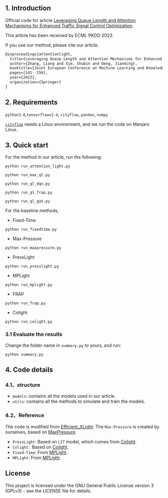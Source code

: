 ## 1. Introduction


Official code for article [Leveraging Queue Length and Attention Mechanisms for Enhanced Traffic Signal Control Optimization](https://doi.org/10.1007/978-3-031-43430-3_9).

This article has been received by ECML PKDD 2023.

If you use our method, please cite our article.
```latex
@inproceedings{attentionlight,
  title={Leveraging Queue Length and Attention Mechanisms for Enhanced Traffic Signal Control Optimization},
  author={Zhang, Liang and Xie, Shubin and Deng, Jianming},
  booktitle={Joint European Conference on Machine Learning and Knowledge Discovery in Databases},
  pages={141--156},
  year={2023},
  organization={Springer}
}

```

## 2. Requirements
`python3.6`,`tensorflow=2.4`, `cityflow`, `pandas`, `numpy`

[`cityflow`](https://github.com/cityflow-project/CityFlow.git) needs a Linux environment, and we run the code on Manjaro Linux.


## 3. Quick start

For the method in our article, run the following:
```shell
python run_attention_light.py
```
```shell
python run_max_ql.py
```
```shell
python run_ql_dqn.py
```
```shell
python run_ql_frap.py
```
```shell
python run_ql_gat.py
```

For the baseline methods,
- Fixed-Time
```shell
python run_fixedtime.py
```
- Max-Pressure
```shell
python run_maxpressure.py
```
- PressLight
```shell
python run_presslight.py
```
- MPLight
```shell
python run_mplight.py
```
- FRAP
```shell
python run_frap.py
```
- Colight
```shell
python run_colight.py
```
### 3.1 Evaluate the results
Change the folder name in `summary.py` to yours, and run: 
```shell
python summary.py
```
## 4. Code details
### 4.1、structure
- `models`: contains all the models used in our article.
- `utils`: contains all the methods to simulate and train the models.

### 4.2、Reference

The code is modified from [Efficient_XLight](https://github.com/LiangZhang1996/Efficient_XLight.git).
The `Max-Pressure` is created by ourselves, based on [MaxPressure](https://www.sciencedirect.com/science/article/pii/S0968090X13001782).
- `PressLight`: Based on `LIT` model, which comes from [Colight](https://github.com/wingsweihua/colight.git).
- `Colight` : Based on [Colight](https://github.com/wingsweihua/colight.git).
- `Fixed-Time`: From [MPLight](https://github.com/Chacha-Chen/MPLight.git).
- `MPLight`: From [MPLight](https://github.com/Chacha-Chen/MPLight.git).

## License
This project is licensed under the GNU General Public License version 3 (GPLv3) - see the LICENSE file for details.
